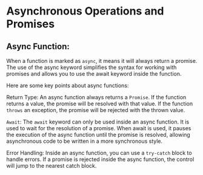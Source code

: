 # Asynchronous Operations and Promises

## Async Function:

When a function is marked as `async`, it means it will always return a promise. The use of the async keyword simplifies the syntax for working with promises and allows you to use the await keyword inside the function.

Here are some key points about async functions:

Return Type: An async function always returns a `Promise`. If the function returns a value, the promise will be resolved with that value. If the function `throws` an exception, the promise will be rejected with the thrown value.

`Await`: The `await` keyword can only be used inside an async function. It is used to wait for the resolution of a promise. When await is used, it pauses the execution of the async function until the promise is resolved, allowing asynchronous code to be written in a more synchronous style.

Error Handling: Inside an async function, you can use a `try-catch` block to handle errors. If a promise is rejected inside the async function, the control will jump to the nearest catch block.


